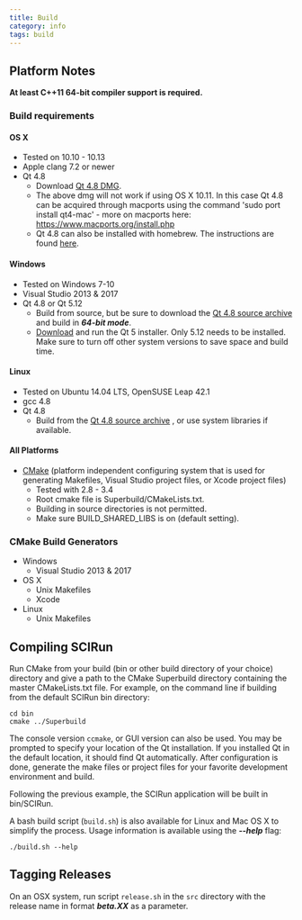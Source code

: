```yaml
---
title: Build
category: info
tags: build
---
```


<link rel="stylesheet" href="css/modest.css">

## Platform Notes

**At least C++11 64-bit compiler support is required.**

### Build requirements

#### OS X
  - Tested on 10.10 - 10.13
  - Apple clang 7.2 or newer
  - Qt 4.8
    + Download [Qt 4.8 DMG](http://releases.qt-project.org/qt4/source/qt-mac-opensource-4.8.4.dmg).
    + The above dmg will not work if using OS X 10.11. In this case Qt 4.8 can be acquired through macports using the command 'sudo port install qt4-mac' - more on macports here: https://www.macports.org/install.php
    + Qt 4.8 can also be installed with homebrew.  The instructions are found [here](https://github.com/cartr/homebrew-qt4).

#### Windows
  - Tested on Windows 7-10
  - Visual Studio 2013 & 2017
  - Qt 4.8 or Qt 5.12
    + Build from source, but be sure to download the [Qt 4.8 source archive](http://releases.qt-project.org/qt4/source/qt-everywhere-opensource-src-4.8.4.tar.gz) and build in ***64-bit mode***.
    + [Download](https://www.qt.io) and run the Qt 5 installer.  Only 5.12 needs to be installed.  Make sure to turn off other system versions to save space and build time.


#### Linux
  - Tested on Ubuntu 14.04 LTS, OpenSUSE Leap 42.1
  - gcc 4.8
  - Qt 4.8
    + Build from the [Qt 4.8 source archive](http://releases.qt-project.org/qt4/source/qt-everywhere-opensource-src-4.8.4.tar.gz) , or use system libraries if available.

#### All Platforms
  - [CMake](https://cmake.org/) (platform independent configuring system that is used for generating Makefiles, Visual Studio project files, or Xcode project files)
    + Tested with 2.8 - 3.4
    + Root cmake file is Superbuild/CMakeLists.txt.
    + Building in source directories is not permitted.
    + Make sure BUILD_SHARED_LIBS is on (default setting).

### CMake Build Generators
* Windows
  - Visual Studio 2013 & 2017
* OS X
  - Unix Makefiles
  - Xcode
* Linux
  - Unix Makefiles

## Compiling SCIRun

Run CMake from your build (bin or other build directory of your choice) directory and give a path to the CMake Superbuild directory containing the master CMakeLists.txt file.
For example, on the command line if building from the default SCIRun bin directory:

```
cd bin
cmake ../Superbuild
```

The console version `ccmake`, or GUI version can also be used.
You may be prompted to specify your location of the Qt installation.
If you installed Qt in the default location, it should find Qt automatically.
After configuration is done, generate the make files or project files for your favorite
development environment and build.

Following the previous example, the SCIRun application will be built in bin/SCIRun.

A bash build script (`build.sh`) is also available for Linux and Mac OS X to simplify the process.
Usage information is available using the ***--help*** flag:

```
./build.sh --help
```

## Tagging Releases
On an OSX system, run script `release.sh` in the `src` directory with the release name in format ***beta.XX*** as a parameter.

